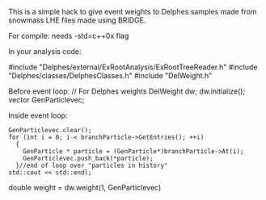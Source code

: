 
This is a simple hack to give event weights to Delphes samples made from
snowmass LHE files made using BRIDGE.

For compile:
needs -std=c++0x flag

In your analysis code:

\#include "Delphes/external/ExRootAnalysis/ExRootTreeReader.h"
\#include "Delphes/classes/DelphesClasses.h"
\#include "DelWeight.h"

Before event loop:
    // For Delphes weights
    DelWeight dw;
    dw.initialize();
    vector<GenParticle> GenParticlevec;

Inside event loop:

    GenParticlevec.clear();
    for (int i = 0; i < branchParticle->GetEntries(); ++i)
      {
        GenParticle * particle = (GenParticle*)branchParticle->At(i);
        GenParticlevec.push_back(*particle);
      }//end of loop over "particles in history" 
    std::cout << std::endl;

double weight = dw.weight(1, GenParticlevec)
